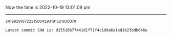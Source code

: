 Now the time is 2022-10-19 13:01:09 pm

---

<small>241992918722315664293191321830079</small>

```txt
Latest commit SHA is: d15516b77441d1f71f4c1dda6a1ed1b23bdb646e
```
